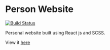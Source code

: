 # Person Website

[![Build Status](https://travis-ci.com/Mickyfen17/Personal_site.svg?branch=master)](https://travis-ci.com/Mickyfen17/Personal_site)

Personal website built using React js and SCSS.

View it [here](https://mickyfen17.github.io/Personal_site/)

